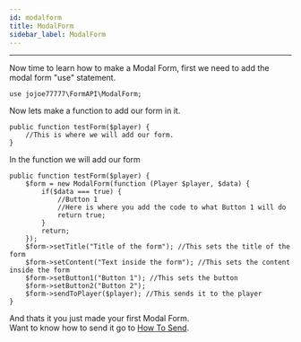 ```yaml
---
id: modalform
title: ModalForm
sidebar_label: ModalForm
---
```

___
Now time to learn how to make a Modal Form, first we need to add the modal form "use" statement.  
```
use jojoe77777\FormAPI\ModalForm;
```

Now lets make a function to add our form in it.  
```
public function testForm($player) {
    //This is where we will add our form.
}
```

In the function we will add our form
```
public function testForm($player) {
    $form = new ModalForm(function (Player $player, $data) {
        if($data === true) {
            //Button 1
            //Here is where you add the code to what Button 1 will do
            return true;
        }
        return;
    });
    $form->setTitle("Title of the form"); //This sets the title of the form
    $form->setContent("Text inside the form"); //This sets the content inside the form
    $form->setButton1("Button 1"); //This sets the button 
    $form->setButton2("Button 2"); 
    $form->sendToPlayer($player); //This sends it to the player
}
```  
And thats it you just made your first Modal Form.  
Want to know how to send it go to [How To Send](howtosend).